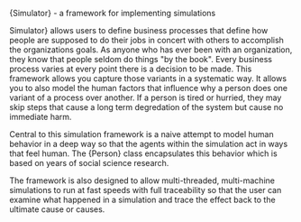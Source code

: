 {Simulator} - a framework for implementing simulations

Simulator} allows users to define business processes that define
how people are supposed to do their jobs in concert with others
to accomplish the organizations goals. As anyone who has ever been
with an organization, they know that people seldom do things
"by the book". Every business process varies at every point
there is a decision to be made. This framework allows you 
capture those variants in a systematic way. It allows you
to also model the human factors that influence why a person
does one variant of a process over another. If a person
is tired or hurried, they may skip steps that cause a long
term degredation of the system but cause no immediate
harm.

Central to this simulation framework is a naive attempt to
model human behavior in a deep way so that the agents 
within the simulation act in ways that feel human. The
{Person} class encapsulates this behavior which is based
on years of social science research.

The framework is also designed to allow multi-threaded,
multi-machine simulations to run at fast speeds with
full traceability so that the user can examine what
happened in a simulation and trace the effect back to
the ultimate cause or causes.

